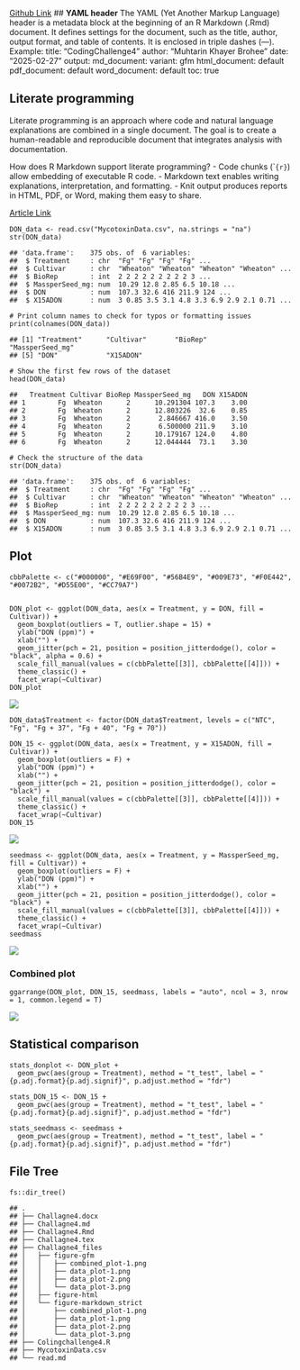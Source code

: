 [Github
Link](https://github.com/mzb0226/PLPA-6820/blob/main/Coding%20Challenge4/Challagne4.md)
\## **YAML header** The YAML (Yet Another Markup Language) header is a
metadata block at the beginning of an R Markdown (.Rmd) document. It
defines settings for the document, such as the title, author, output
format, and table of contents. It is enclosed in triple dashes (—).
Example: title: “CodingChallenge4” author: “Muhtarin Khayer Brohee”
date: “2025-02-27” output: md\_document: variant: gfm html\_document:
default pdf\_document: default word\_document: default toc: true

## **Literate programming**

Literate programming is an approach where code and natural language
explanations are combined in a single document. The goal is to create a
human-readable and reproducible document that integrates analysis with
documentation.

How does R Markdown support literate programming? - Code chunks
(\``{r}`) allow embedding of executable R code. - Markdown text enables
writing explanations, interpretation, and formatting. - Knit output
produces reports in HTML, PDF, or Word, making them easy to share.

[Article Link](https://pubmed.ncbi.nlm.nih.gov/34587775/)

    DON_data <- read.csv("MycotoxinData.csv", na.strings = "na")
    str(DON_data)

    ## 'data.frame':    375 obs. of  6 variables:
    ##  $ Treatment     : chr  "Fg" "Fg" "Fg" "Fg" ...
    ##  $ Cultivar      : chr  "Wheaton" "Wheaton" "Wheaton" "Wheaton" ...
    ##  $ BioRep        : int  2 2 2 2 2 2 2 2 2 3 ...
    ##  $ MassperSeed_mg: num  10.29 12.8 2.85 6.5 10.18 ...
    ##  $ DON           : num  107.3 32.6 416 211.9 124 ...
    ##  $ X15ADON       : num  3 0.85 3.5 3.1 4.8 3.3 6.9 2.9 2.1 0.71 ...

    # Print column names to check for typos or formatting issues
    print(colnames(DON_data))

    ## [1] "Treatment"      "Cultivar"       "BioRep"         "MassperSeed_mg"
    ## [5] "DON"            "X15ADON"

    # Show the first few rows of the dataset
    head(DON_data)

    ##   Treatment Cultivar BioRep MassperSeed_mg   DON X15ADON
    ## 1        Fg  Wheaton      2      10.291304 107.3    3.00
    ## 2        Fg  Wheaton      2      12.803226  32.6    0.85
    ## 3        Fg  Wheaton      2       2.846667 416.0    3.50
    ## 4        Fg  Wheaton      2       6.500000 211.9    3.10
    ## 5        Fg  Wheaton      2      10.179167 124.0    4.80
    ## 6        Fg  Wheaton      2      12.044444  73.1    3.30

    # Check the structure of the data
    str(DON_data)

    ## 'data.frame':    375 obs. of  6 variables:
    ##  $ Treatment     : chr  "Fg" "Fg" "Fg" "Fg" ...
    ##  $ Cultivar      : chr  "Wheaton" "Wheaton" "Wheaton" "Wheaton" ...
    ##  $ BioRep        : int  2 2 2 2 2 2 2 2 2 3 ...
    ##  $ MassperSeed_mg: num  10.29 12.8 2.85 6.5 10.18 ...
    ##  $ DON           : num  107.3 32.6 416 211.9 124 ...
    ##  $ X15ADON       : num  3 0.85 3.5 3.1 4.8 3.3 6.9 2.9 2.1 0.71 ...

## **Plot**

    cbbPalette <- c("#000000", "#E69F00", "#56B4E9", "#009E73", "#F0E442", "#0072B2", "#D55E00", "#CC79A7")


    DON_plot <- ggplot(DON_data, aes(x = Treatment, y = DON, fill = Cultivar)) +
      geom_boxplot(outliers = T, outlier.shape = 15) +
      ylab("DON (ppm)") +
      xlab("") +
      geom_jitter(pch = 21, position = position_jitterdodge(), color = "black", alpha = 0.6) + 
      scale_fill_manual(values = c(cbbPalette[[3]], cbbPalette[[4]])) +
      theme_classic() +
      facet_wrap(~Cultivar)
    DON_plot

![](Challagne4_files/figure-markdown_strict/data_plot-1.png)

    DON_data$Treatment <- factor(DON_data$Treatment, levels = c("NTC", "Fg", "Fg + 37", "Fg + 40", "Fg + 70"))

    DON_15 <- ggplot(DON_data, aes(x = Treatment, y = X15ADON, fill = Cultivar)) +
      geom_boxplot(outliers = F) +
      ylab("DON (ppm)") +
      xlab("") +
      geom_jitter(pch = 21, position = position_jitterdodge(), color = "black") + 
      scale_fill_manual(values = c(cbbPalette[[3]], cbbPalette[[4]])) +
      theme_classic() +
      facet_wrap(~Cultivar)
    DON_15

![](Challagne4_files/figure-markdown_strict/data_plot-2.png)

    seedmass <- ggplot(DON_data, aes(x = Treatment, y = MassperSeed_mg, fill = Cultivar)) +
      geom_boxplot(outliers = F) +
      ylab("DON (ppm)") +
      xlab("") +
      geom_jitter(pch = 21, position = position_jitterdodge(), color = "black") + 
      scale_fill_manual(values = c(cbbPalette[[3]], cbbPalette[[4]])) +
      theme_classic() +
      facet_wrap(~Cultivar)
    seedmass

![](Challagne4_files/figure-markdown_strict/data_plot-3.png)

### **Combined plot**

    ggarrange(DON_plot, DON_15, seedmass, labels = "auto", ncol = 3, nrow = 1, common.legend = T)

![](Challagne4_files/figure-markdown_strict/combined_plot-1.png)

## **Statistical comparison**

    stats_donplot <- DON_plot + 
      geom_pwc(aes(group = Treatment), method = "t_test", label = "{p.adj.format}{p.adj.signif}", p.adjust.method = "fdr")

    stats_DON_15 <- DON_15 + 
      geom_pwc(aes(group = Treatment), method = "t_test", label = "{p.adj.format}{p.adj.signif}", p.adjust.method = "fdr")

    stats_seedmass <- seedmass + 
      geom_pwc(aes(group = Treatment), method = "t_test", label = "{p.adj.format}{p.adj.signif}", p.adjust.method = "fdr")

## **File Tree**

    fs::dir_tree()

    ## .
    ## ├── Challagne4.docx
    ## ├── Challagne4.md
    ## ├── Challagne4.Rmd
    ## ├── Challagne4.tex
    ## ├── Challagne4_files
    ## │   ├── figure-gfm
    ## │   │   ├── combined_plot-1.png
    ## │   │   ├── data_plot-1.png
    ## │   │   ├── data_plot-2.png
    ## │   │   └── data_plot-3.png
    ## │   ├── figure-html
    ## │   └── figure-markdown_strict
    ## │       ├── combined_plot-1.png
    ## │       ├── data_plot-1.png
    ## │       ├── data_plot-2.png
    ## │       └── data_plot-3.png
    ## ├── Colingchallenge4.R
    ## ├── MycotoxinData.csv
    ## └── read.md
